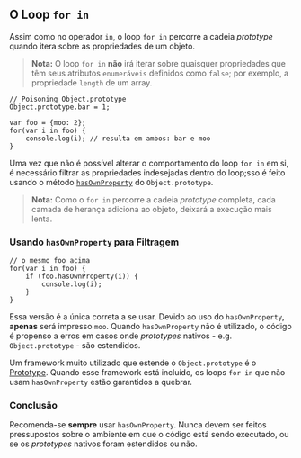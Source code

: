 ## O Loop `for in`

Assim como no operador `in`, o loop `for in` percorre a cadeia *prototype* 
quando itera sobre as propriedades de um objeto.

> **Nota:** O loop `for in` **não** irá iterar sobre quaisquer propriedades 
> que têm seus atributos `enumeráveis` definidos como `false`; por exemplo, a 
> propriedade `length` de um array.
    
    // Poisoning Object.prototype
    Object.prototype.bar = 1;

    var foo = {moo: 2};
    for(var i in foo) {
        console.log(i); // resulta em ambos: bar e moo
    }

Uma vez que não é possível alterar o comportamento do loop `for in` em si, 
é necessário filtrar as propriedades indesejadas dentro do loop;sso é feito 
usando o método [`hasOwnProperty`](#object.hasownproperty) do 
`Object.prototype`.

> **Nota:** Como o `for in` percorre a cadeia *prototype* completa, cada 
> camada de herança adiciona ao objeto, deixará a execução mais lenta.

### Usando `hasOwnProperty` para Filtragem

    // o mesmo foo acima
    for(var i in foo) {
        if (foo.hasOwnProperty(i)) {
            console.log(i);
        }
    }

Essa versão é a única correta a se usar. Devido ao uso do `hasOwnProperty`, 
**apenas** será impresso `moo`. Quando `hasOwnProperty` não é utilizado, o 
código é propenso a erros em casos onde *prototypes* nativos - e.g. 
`Object.prototype` - são estendidos.

Um framework muito utilizado que estende o `Object.prototype` é o 
[Prototype][1]. Quando esse framework está incluído, os loops `for in` que 
não usam `hasOwnProperty` estão garantidos a quebrar.

### Conclusão

Recomenda-se **sempre** usar `hasOwnProperty`. Nunca devem ser feitos 
pressupostos sobre o ambiente em que o código está sendo executado, ou se 
os *prototypes* nativos foram estendidos ou não.

[1]: http://www.prototypejs.org/


